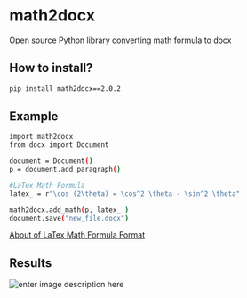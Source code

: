 # math2docx
Open source Python library converting math formula to docx

## How to install?
```bash
pip install math2docx==2.0.2
```
## Example
```bash
import math2docx
from docx import Document

document = Document()
p = document.add_paragraph()

#LaTex Math Formula
latex_ = r"\cos (2\theta) = \cos^2 \theta - \sin^2 \theta"

math2docx.add_math(p, latex_ )
document.save("new_file.docx")

```
[About of LaTex Math Formula Format](https://ru.wikibooks.org/wiki/%D0%9C%D0%B0%D1%82%D0%B5%D0%BC%D0%B0%D1%82%D0%B8%D1%87%D0%B5%D1%81%D0%BA%D0%B8%D0%B5_%D1%84%D0%BE%D1%80%D0%BC%D1%83%D0%BB%D1%8B_%D0%B2_LaTeX)

## Results
![enter image description here](https://ibb.co/FbD3Bcq)


